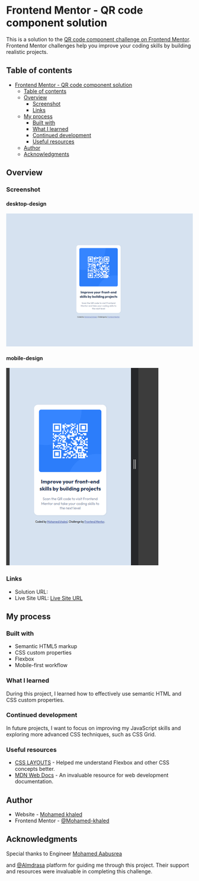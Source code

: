 
# Frontend Mentor - QR code component solution

This is a solution to the [QR code component challenge on Frontend Mentor](https://www.frontendmentor.io/challenges/qr-code-component-iux_sIO_H). Frontend Mentor challenges help you improve your coding skills by building realistic projects.

## Table of contents

- [Frontend Mentor - QR code component solution](#frontend-mentor---qr-code-component-solution)
  - [Table of contents](#table-of-contents)
  - [Overview](#overview)
    - [Screenshot](#screenshot)
    - [Links](#links)
  - [My process](#my-process)
    - [Built with](#built-with)
    - [What I learned](#what-i-learned)
    - [Continued development](#continued-development)
    - [Useful resources](#useful-resources)
  - [Author](#author)
  - [Acknowledgments](#acknowledgments)

## Overview

### Screenshot

#### desktop-design
![desktop-design](Screenshot/desktop-design.png)

#### mobile-design
![mobile-design](Screenshot/mobile-design.png)

### Links

- Solution URL: [](https://your-solution-url.com)
- Live Site URL: [Live Site URL]([https://your-live-site-url.com](https://mohamed-khaled-mohmamed.github.io/QR_code_component.github.io/))

## My process

### Built with

- Semantic HTML5 markup
- CSS custom properties
- Flexbox
- Mobile-first workflow

### What I learned

During this project, I learned how to effectively use semantic HTML and CSS custom properties. 


### Continued development

In future projects, I want to focus on improving my JavaScript skills and exploring more advanced CSS techniques, such as CSS Grid.

### Useful resources
  - [CSS LAYOUTS](https://almdrasa.com/tracks/frontend/courses/css-layouts/)  -  Helped me understand Flexbox and other CSS concepts better.
- [MDN Web Docs](https://developer.mozilla.org/) - An invaluable resource for web development documentation.


## Author

- Website - [Mohamed khaled](https://www.linkedin.com/in/mohamed-khaled-full-stack/)
- Frontend Mentor - [@Mohamed-khaled](https://www.frontendmentor.io/profile/Mohamed-khaled-mohmamed)


## Acknowledgments

Special thanks to Engineer [ Mohamed Aabusrea](https://github.com/mohamedabusrea) 

and  [@Almdrasa](https://github.com/Almdrasa) platform for guiding me through this project. Their support and resources were invaluable in completing this challenge.

